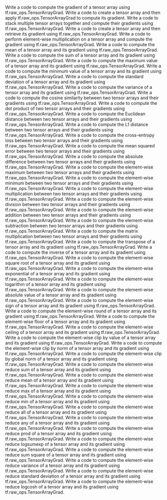 Write a code to compute the gradient of a tensor array using tf.raw_ops.TensorArrayGrad.
Write a code to create a tensor array and then apply tf.raw_ops.TensorArrayGrad to compute its gradient.
Write a code to stack multiple tensor arrays together and compute their gradients using tf.raw_ops.TensorArrayGrad.
Write a code to create a tensor array and then retrieve its gradient using tf.raw_ops.TensorArrayGrad.
Write a code to perform element-wise multiplication on a tensor array and compute the gradient using tf.raw_ops.TensorArrayGrad.
Write a code to compute the mean of a tensor array and its gradient using tf.raw_ops.TensorArrayGrad.
Write a code to compute the sum of a tensor array and its gradient using tf.raw_ops.TensorArrayGrad.
Write a code to compute the maximum value of a tensor array and its gradient using tf.raw_ops.TensorArrayGrad.
Write a code to compute the minimum value of a tensor array and its gradient using tf.raw_ops.TensorArrayGrad.
Write a code to compute the standard deviation of a tensor array and its gradient using tf.raw_ops.TensorArrayGrad.
Write a code to compute the variance of a tensor array and its gradient using tf.raw_ops.TensorArrayGrad.
Write a code to compute the cosine similarity between two tensor arrays and their gradients using tf.raw_ops.TensorArrayGrad.
Write a code to compute the dot product of two tensor arrays and their gradients using tf.raw_ops.TensorArrayGrad.
Write a code to compute the Euclidean distance between two tensor arrays and their gradients using tf.raw_ops.TensorArrayGrad.
Write a code to compute the L1 distance between two tensor arrays and their gradients using tf.raw_ops.TensorArrayGrad.
Write a code to compute the cross-entropy loss between two tensor arrays and their gradients using tf.raw_ops.TensorArrayGrad.
Write a code to compute the mean squared error between two tensor arrays and their gradients using tf.raw_ops.TensorArrayGrad.
Write a code to compute the absolute difference between two tensor arrays and their gradients using tf.raw_ops.TensorArrayGrad.
Write a code to compute the element-wise maximum between two tensor arrays and their gradients using tf.raw_ops.TensorArrayGrad.
Write a code to compute the element-wise minimum between two tensor arrays and their gradients using tf.raw_ops.TensorArrayGrad.
Write a code to compute the element-wise multiplication between two tensor arrays and their gradients using tf.raw_ops.TensorArrayGrad.
Write a code to compute the element-wise division between two tensor arrays and their gradients using tf.raw_ops.TensorArrayGrad.
Write a code to compute the element-wise addition between two tensor arrays and their gradients using tf.raw_ops.TensorArrayGrad.
Write a code to compute the element-wise subtraction between two tensor arrays and their gradients using tf.raw_ops.TensorArrayGrad.
Write a code to compute the matrix multiplication between two tensor arrays and their gradients using tf.raw_ops.TensorArrayGrad.
Write a code to compute the transpose of a tensor array and its gradient using tf.raw_ops.TensorArrayGrad.
Write a code to compute the inverse of a tensor array and its gradient using tf.raw_ops.TensorArrayGrad.
Write a code to compute the element-wise square root of a tensor array and its gradient using tf.raw_ops.TensorArrayGrad.
Write a code to compute the element-wise exponential of a tensor array and its gradient using tf.raw_ops.TensorArrayGrad.
Write a code to compute the element-wise logarithm of a tensor array and its gradient using tf.raw_ops.TensorArrayGrad.
Write a code to compute the element-wise absolute value of a tensor array and its gradient using tf.raw_ops.TensorArrayGrad.
Write a code to compute the element-wise sign of a tensor array and its gradient using tf.raw_ops.TensorArrayGrad.
Write a code to compute the element-wise round of a tensor array and its gradient using tf.raw_ops.TensorArrayGrad.
Write a code to compute the element-wise floor of a tensor array and its gradient using tf.raw_ops.TensorArrayGrad.
Write a code to compute the element-wise ceiling of a tensor array and its gradient using tf.raw_ops.TensorArrayGrad.
Write a code to compute the element-wise clip by value of a tensor array and its gradient using tf.raw_ops.TensorArrayGrad.
Write a code to compute the element-wise clip by norm of a tensor array and its gradient using tf.raw_ops.TensorArrayGrad.
Write a code to compute the element-wise clip by global norm of a tensor array and its gradient using tf.raw_ops.TensorArrayGrad.
Write a code to compute the element-wise reduce sum of a tensor array and its gradient using tf.raw_ops.TensorArrayGrad.
Write a code to compute the element-wise reduce mean of a tensor array and its gradient using tf.raw_ops.TensorArrayGrad.
Write a code to compute the element-wise reduce max of a tensor array and its gradient using tf.raw_ops.TensorArrayGrad.
Write a code to compute the element-wise reduce min of a tensor array and its gradient using tf.raw_ops.TensorArrayGrad.
Write a code to compute the element-wise reduce all of a tensor array and its gradient using tf.raw_ops.TensorArrayGrad.
Write a code to compute the element-wise reduce any of a tensor array and its gradient using tf.raw_ops.TensorArrayGrad.
Write a code to compute the element-wise reduce prod of a tensor array and its gradient using tf.raw_ops.TensorArrayGrad.
Write a code to compute the element-wise reduce logsumexp of a tensor array and its gradient using tf.raw_ops.TensorArrayGrad.
Write a code to compute the element-wise reduce sum square of a tensor array and its gradient using tf.raw_ops.TensorArrayGrad.
Write a code to compute the element-wise reduce variance of a tensor array and its gradient using tf.raw_ops.TensorArrayGrad.
Write a code to compute the element-wise reduce standard deviation of a tensor array and its gradient using tf.raw_ops.TensorArrayGrad.
Write a code to compute the element-wise reduce logcosh of a tensor array and its gradient using tf.raw_ops.TensorArrayGrad.